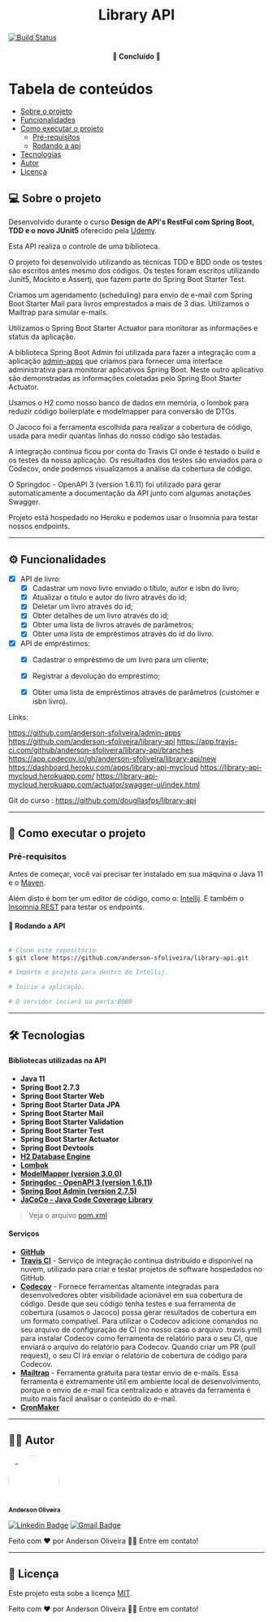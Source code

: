 <h1 align="center">
  Library API
</h1>

[![Build Status](https://app.travis-ci.com/anderson-sfoliveira/library-api.svg?branch=main)](https://app.travis-ci.com/anderson-sfoliveira/library-api)

<h4 align="center">
	🚧  Concluído  🚧
</h4>

Tabela de conteúdos
=================
<!--ts-->
* [Sobre o projeto](#-sobre-o-projeto)
* [Funcionalidades](#-funcionalidades)
* [Como executar o projeto](#-como-executar-o-projeto)
    * [Pré-requisitos](#pré-requisitos)
    * [Rodando a api](#-rodando-a-api)
* [Tecnologias](#-tecnologias)
* [Autor](#-autor)
* [Licença](#user-content--licença)
<!--te-->


## 💻 Sobre o projeto

Desenvolvido durante o curso **Design de API's RestFul com Spring Boot, TDD e o novo JUnit5** oferecido pela [Udemy](https://www.udemy.com/course/design-de-apis-restful-com-tdd-spring-boot-e-junit-5/).

Esta API realiza o controle de uma biblioteca.

O projeto foi desenvolvido utilizando as técnicas TDD e BDD onde os testes são escritos antes mesmo dos códigos.
Os testes foram escritos utilizando Junit5, Mockito e Assertj, que fazem parte do Spring Boot Starter Test.

Criamos um agendamento (scheduling) para envio de e-mail com Spring Boot Starter Mail para livros emprestados a mais de 3 dias.
Utilizamos o Mailtrap para simular e-mails.

Utilizamos o Spring Boot Starter Actuator para monitorar as informações e status da aplicação.

A biblioteca Spring Boot Admin foi utilizada para fazer a integração com a aplicação [admin-apps](https://github.com/anderson-sfoliveira/admin-apps) que criamos para fornecer uma interface administrativa para monitorar aplicativos Spring Boot.
Neste outro aplicativo são demonstradas as informações coletadas pelo Spring Boot Starter Actuator.

Usamos o H2 como nosso banco de dados em memória, o lombok para reduzir código boilerplate e modelmapper para conversão de DTOs.

O Jacoco foi a ferramenta escolhida para realizar a cobertura de código, usada para medir quantas linhas do nosso código são testadas.

A integração contínua ficou por conta do Travis CI onde é testado o build e os testes da nossa aplicação.
Os resultados dos testes são enviados para o Codecov, onde podemos visualizamos a análise da cobertura de código.

O Springdoc - OpenAPI 3 (version 1.6.11) foi utilizado para gerar automaticamente a documentação da API junto com algumas anotações Swagger.

Projeto está hospedado no Heroku e podemos usar o Insomnia para testar nossos endpoints.

---

## ⚙️ Funcionalidades

- [x] API de livro:
  - [x] Cadastrar um novo livro enviado o título, autor e isbn do livro;
  - [x] Atualizar o titulo e autor do livro através do id;
  - [x] Deletar um livro através do id;
  - [x] Obter detalhes de um livro através do id;
  - [x] Obter uma lista de livros através de parâmetros;
  - [x] Obter uma lista de empréstimos através do id do livro.

- [x] API de empréstimos:
  - [x] Cadastrar o empréstimo de um livro para um cliente;
  - [x] Registrar a devolução do empréstimo;
  - [x] Obter uma lista de empréstimos através de parâmetros (customer e isbn livro).


Links:

https://github.com/anderson-sfoliveira/admin-apps
https://github.com/anderson-sfoliveira/library-api
https://app.travis-ci.com/github/anderson-sfoliveira/library-api/branches
https://app.codecov.io/gh/anderson-sfoliveira/library-api/new
https://dashboard.heroku.com/apps/library-api-mycloud
https://library-api-mycloud.herokuapp.com/
https://library-api-mycloud.herokuapp.com/actuator/swagger-ui/index.html

Git do curso : https://github.com/dougllasfps/library-api


---

## 🚀 Como executar o projeto

### Pré-requisitos

Antes de começar, você vai precisar ter instalado em sua máquina o Java 11 e o [Maven](https://maven.apache.org/).

Além disto é bom ter um editor de código, como o: [Intellij](https://www.jetbrains.com/pt-br/idea/). E também o
[Insomnia REST](https://insomnia.rest/) para testar os endpoints.

#### 🎲 Rodando a API

```bash

# Clone este repositório
$ git clone https://github.com/anderson-sfoliveira/library-api.git

# Importe o projeto para dentro do Intellij.

# Inicie a aplicação.

# O servidor inciará na porta:8080

```
---

## 🛠 Tecnologias


#### **Bibliotecas utilizadas na API**

-   **Java 11**
-   **Spring Boot 2.7.3**
-   **Spring Boot Starter Web**
-   **Spring Boot Starter Data JPA**
-   **Spring Boot Starter Mail**
-   **Spring Boot Starter Validation**
-   **Spring Boot Starter Test**
-   **Spring Boot Starter Actuator**
-   **Spring Boot Devtools**
-   **[H2 Database Engine](https://www.h2database.com/html/main.html)**
-   **[Lombok](https://projectlombok.org/)**
-   **[ModelMapper (version 3.0.0)](http://modelmapper.org/)**
-   **[Springdoc - OpenAPI 3 (version 1.6.11)](https://springdoc.org/)**
-   **[Spring Boot Admin (version 2.7.5)](https://github.com/codecentric/spring-boot-admin)**
-   **[JaCoCo - Java Code Coverage Library](https://www.jacoco.org/jacoco/trunk/index.html)**

> Veja o arquivo [pom.xml](https://github.com/anderson-sfoliveira/library-api/blob/main/pom.xml)

#### **Serviços**

-   **[GitHub](https://github.com/)**
-   **[Travis CI](https://www.travis-ci.com/)** - Serviço de integração contínua distribuído e disponível na nuvem, utilizado para criar e testar projetos de software hospedados no GitHub.
-   **[Codecov](https://about.codecov.io/)** - Fornece ferramentas altamente integradas para desenvolvedores obter visibilidade acionável em sua cobertura de código.
Desde que seu código tenha testes e sua ferramenta de cobertura (usamos o Jacoco) possa gerar resultados de cobertura em um formato compatível.
Para utilizar o Codecov adicione comandos no seu arquivo de configuração de CI (no nosso caso o arquivo .travis.yml) para instalar Codecov como ferramenta de relatório para o seu CI, que enviará o arquivo do relatório para Codecov.
Quando criar um PR (pull request), o seu CI irá enviar o relatório de cobertura de código para Codecov.
-   **[Mailtrap](https://mailtrap.io/)** - Ferramenta gratuita para testar envio de e-mails.
Essa ferramenta é extremamente útil em ambiente local de desenvolvimento, porque o envio de e-mail fica centralizado e através da ferramenta é muito mais fácil analisar o conteúdo do e-mail.
-   **[CronMaker](http://www.cronmaker.com/)**

---

## 🦸🏾 Autor

<a href="https://www.linkedin.com/in/anderson-sfoliveira/">
 <img style="border-radius: 50%;" src="https://avatars.githubusercontent.com/u/2175235?s=400&u=432d3456eb62f2df111abdccd667976321f6f74a&v=4" width="100px;" alt=""/>
 <br />
 <sub><b>Anderson Oliveira</b></sub></a> <a href="https://www.linkedin.com/in/anderson-sfoliveira/" title="Anderson Oliveira"></a>
 <br />

[![Linkedin Badge](https://img.shields.io/badge/-Anderson-blue?style=flat-square&logo=Linkedin&logoColor=white&link=https://www.linkedin.com/in/anderson-sfoliveira/)](https://www.linkedin.com/in/anderson-sfoliveira/)
[![Gmail Badge](https://img.shields.io/badge/-anderson.sfoliveira@gmail.com-c14438?style=flat-square&logo=Gmail&logoColor=white&link=mailto:anderson.sfoliveira@gmail.com)](mailto:anderson.sfoliveira@gmail.com)

Feito com ❤️ por Anderson Oliveira 👋🏽 Entre em contato!

---

## 📝 Licença

Este projeto esta sobe a licença [MIT](./LICENSE).

Feito com ❤️ por Anderson Oliveira 👋🏽 Entre em contato!
